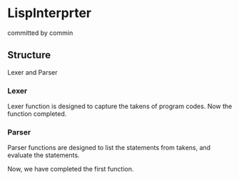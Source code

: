 # LispInterprter
committed by commin
## Structure

Lexer and Parser

### Lexer

Lexer function is designed to capture the takens of program codes.
Now the function completed.

### Parser

Parser functions are designed to list the statements from takens, and evaluate the statements.

Now, we have completed the first function.